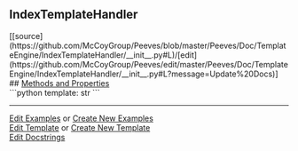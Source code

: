 ## <a id="Peeves.Doc.TemplateEngine.IndexTemplateHandler">IndexTemplateHandler</a> 

<div class="docs-source-link" markdown="1">
[[source](https://github.com/McCoyGroup/Peeves/blob/master/Peeves/Doc/TemplateEngine/IndexTemplateHandler/__init__.py#L)/[edit](https://github.com/McCoyGroup/Peeves/edit/master/Peeves/Doc/TemplateEngine/IndexTemplateHandler/__init__.py#L?message=Update%20Docs)]
</div>









<div class="collapsible-section">
 <div class="collapsible-section collapsible-section-header" markdown="1">
## <a class="collapse-link" data-toggle="collapse" href="#methods" markdown="1"> Methods and Properties</a> <a class="float-right" data-toggle="collapse" href="#methods"><i class="fa fa-chevron-down"></i></a>
 </div>
 <div class="collapsible-section collapsible-section-body collapse " id="methods" markdown="1">
 ```python
template: str
```

 </div>
</div>











---

[Edit Examples](https://github.com/McCoyGroup/Peeves/edit/gh-pages/ci/examples/Peeves/Doc/TemplateEngine/IndexTemplateHandler.md) or 
[Create New Examples](https://github.com/McCoyGroup/Peeves/new/gh-pages/?filename=ci/examples/Peeves/Doc/TemplateEngine/IndexTemplateHandler.md) <br/>
[Edit Template](https://github.com/McCoyGroup/Peeves/edit/gh-pages/ci/docs/Peeves/Doc/TemplateEngine/IndexTemplateHandler.md) or 
[Create New Template](https://github.com/McCoyGroup/Peeves/new/gh-pages/?filename=ci/docs/templates/Peeves/Doc/TemplateEngine/IndexTemplateHandler.md) <br/>
[Edit Docstrings](https://github.com/McCoyGroup/Peeves/edit/master/Peeves/Doc/TemplateEngine/IndexTemplateHandler/__init__.py#L?message=Update%20Docs)